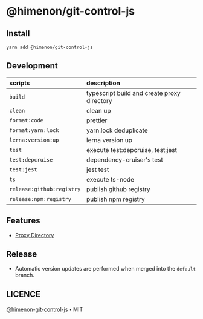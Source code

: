 # @himenon/git-control-js

## Install

```
yarn add @himenon/git-control-js
```

## Development

| scripts                   | description                                 |
| :------------------------ | :------------------------------------------ |
| `build`                   | typescript build and create proxy directory |
| `clean`                   | clean up                                    |
| `format:code`             | prettier                                    |
| `format:yarn:lock`        | yarn.lock deduplicate                       |
| `lerna:version:up`        | lerna version up                            |
| `test`                    | execute test:depcruise, test:jest           |
| `test:depcruise`          | dependency-cruiser's test                   |
| `test:jest`               | jest test                                   |
| `ts`                      | execute ts-node                             |
| `release:github:registry` | publish github registry                     |
| `release:npm:registry`    | publish npm registry                        |

## Features

- [Proxy Directory](https://himenon.github.io/docs/javascript/proxy-directory-design-pattern/)

## Release

- Automatic version updates are performed when merged into the `default` branch.

## LICENCE

[@himenon-git-control-js](https://github.com/Himenon/git-control-js)・MIT

